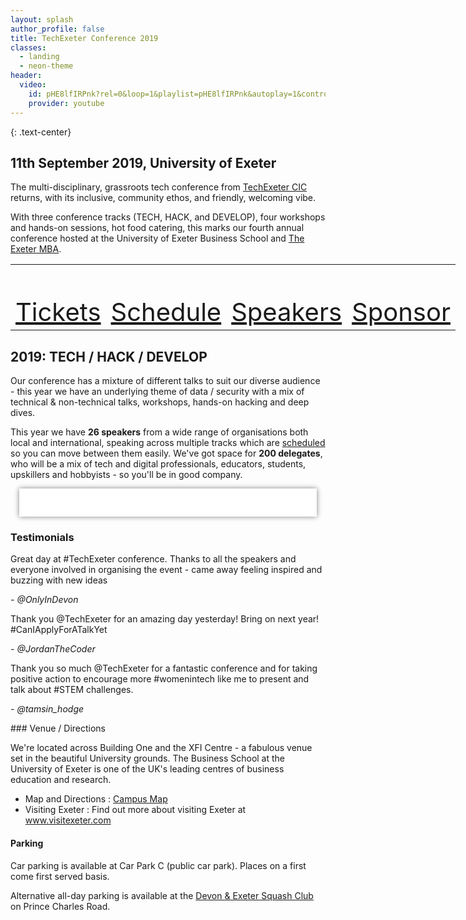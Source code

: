 ```yaml
---
layout: splash
author_profile: false
title: TechExeter Conference 2019 
classes:
  - landing
  - neon-theme
header:
  video:
    id: pHE8lfIRPnk?rel=0&loop=1&playlist=pHE8lfIRPnk&autoplay=1&controls=0&showinfo=0&iv_load_policy=3&modestbranding=1&wmode=transparent&playsinline=1&disablekb=1&enablejsapi=1
    provider: youtube
---
```

{: .text-center}
## 11th September 2019, University of Exeter
The multi-disciplinary, grassroots tech conference from <a href="/about">TechExeter CIC</a> returns, with its inclusive, community ethos, and friendly, welcoming vibe.

With three conference tracks (TECH, HACK, and DEVELOP), four workshops and hands-on sessions, hot food catering, this marks our fourth annual conference hosted at the University of Exeter Business School and <a href="https://business-school.exeter.ac.uk/study/masters/mba/">The Exeter MBA</a>.

<table style="width:100%; display:table; text-align:center;"><tr>
  <td><a href="/tickets" class="btn btn--primary btn--x-large" style="font-size: 2.5em;"><i class="fas fa-ticket-alt"></i><br/>Tickets</a></td>
  <td><a href="/schedule" class="btn btn--primary btn--x-large" style="font-size: 2.5em;"><i class="fas fa-calendar-alt"></i><br/>Schedule</a></td>
  <td><a href="/speakers" class="btn btn--primary btn--x-large" style="font-size: 2.5em;"><i class="fas fa-user"></i><br/>Speakers</a></td>
  <td><a href="/sponsor" class="btn btn--primary btn--x-large" style="font-size: 2.5em;"><i class="fas fa-ribbon"></i><br/>Sponsor</a></td>
</tr></table>

## 2019: TECH / HACK / DEVELOP

Our conference has a mixture of different talks to suit our diverse audience - this year we have an underlying theme of data / security with a mix of technical &amp; non-technical talks, workshops, hands-on hacking and deep dives.

This year we have <strong>26 speakers</strong> from a wide range of organisations both local and international, speaking across multiple tracks which are <a href="/schedule">scheduled</a> so you can move between them easily. We've got space for <strong>200 delegates</strong>, who will be a mix of tech and digital professionals, educators, students, upskillers and hobbyists - so you'll be in good company.

<div style="background:#fff; padding:1em; margin:1em;box-shadow: gray 0px 0px 8px;margin-bottom:1em;" class="grid-4col">
  <img src="/assets/images/company-logos/3b-data-security-white.gif" class="el-image" alt=""/>        
  <img src="/assets/images/company-logos/adarga-white.gif" class="el-image" alt=""/>       
  <img src="/assets/images/company-logos/food-standards-agency.gif" class="el-image" alt=""/>     
  <img src="/assets/images/company-logos/hacker-house-white.gif" class="el-image" alt=""/>        
  <img src="/assets/images/company-logos/ibm.gif" class="el-image" alt=""/>        
  <img src="/assets/images/company-logos/krowdthink-white.gif" class="el-image" alt=""/>       
  <img src="/assets/images/company-logos/ncc-group.gif" class="el-image" alt=""/>        
  <img src="/assets/images/company-logos/nexus-mods-white.gif" class="el-image" alt=""/>        
  <img src="/assets/images/company-logos/regional-cyber-crime-unit-white.gif" class="el-image" alt=""/>        
  <img src="/assets/images/company-logos/securious-white.gif" class="el-image" alt=""/> 
  <img src="/assets/images/company-logos/software-solved-white.gif" class="el-image" alt=""/>        
  <img src="/assets/images/company-logos/source-code-control-white.gif" class="el-image" alt=""/>        
  <img src="/assets/images/company-logos/sparx.gif" class="el-image" alt=""/>        
  <img src="/assets/images/company-logos/spirent.gif" class="el-image" alt=""/>        
  <img src="/assets/images/company-logos/story-stream-white.gif" class="el-image" alt=""/>     
  <img src="/assets/images/company-logos/tech-nation-white.gif" class="el-image" alt=""/>     
  <img src="/assets/images/company-logos/titania.gif" class="el-image" alt=""/>          
  <img src="/assets/images/company-logos/ukho-white.gif" class="el-image" alt=""/>       
  <img src="/assets/images/company-logos/uoe-white.gif" class="el-image" alt=""/>       
</div>

### Testimonials

<div class="grid-3col testimonials">
  <div class="notice--info">
  <p>Great day at #TechExeter conference. Thanks to all the speakers and everyone involved in organising the event - came away feeling inspired and buzzing with new ideas</p>
  <p><em>- @OnlyInDevon</em></p>
  </div>
  <div class="notice--info">
  <p>Thank you @TechExeter for an amazing day yesterday! Bring on next year! #CanIApplyForATalkYet</p>
  <p><em>- @JordanTheCoder</em></p>
  </div>
  <div class="notice--info">
  <p>Thank you so much @TechExeter for a fantastic conference and for taking positive action to encourage more #womenintech like me to present and talk about #STEM challenges.</p>
  <p><em>- @tamsin_hodge</em></p>
  </div>
</div>

<div id="venue"></div>
### Venue / Directions
   
<img src="/assets/images/Tech-Exeter-2018-365.jpg" class="el-image" alt=""/>     

We're located across Building One and the XFI Centre - a fabulous venue set in the beautiful University grounds. The Business School at the University of Exeter is one of the UK's leading centres of business education and research.

* Map and Directions : <a href="/assets/images/campus_map_techexeter.png" target="_blank">Campus Map</a>
* Visiting Exeter : Find out more about visiting Exeter at <a href="https://www.visitexeter.com/" target="_blank" rel="nofollow noopener">www.visitexeter.com</a>

#### Parking

Car parking is available at Car Park C (public car park). Places on a first come first served basis. 

Alternative all-day parking is available at the <a href="https://goo.gl/maps/YmtXn5QaZAka7QtT9" target="_blank" rel="nofollow noopener">Devon & Exeter Squash Club</a> on Prince Charles Road.

